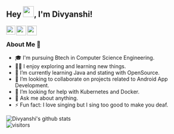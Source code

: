 
<!--
**divyanshi-15/divyanshi-15** is a ✨ _special_ ✨ repository because its `README.md` (this file) appears on your GitHub profile.

Here are some ideas to get you started:

- 🔭 I’m currently working on myself.
- 🌱 I’m currently learning Java and stating with OpenSource.
- 👯 I’m looking to collaborate on projects related to Android App Development.
- 🤔 I’m looking for help with Kubernetes and Docker.
- 💬 Ask me about anything.
- 📫 How to reach me: 
- 😄 Pronouns: She/Her
- ⚡ Fun fact: I love singing but I sing too good to make you deaf.
-->

## Hey <img src="https://github.com/TheDudeThatCode/TheDudeThatCode/blob/master/Assets/Hi.gif" width="29px">, I'm Divyanshi!

<a href="https://www.linkedin.com/in/divyanshi-gupta-0889091b5/">
  <img align="left" width="24px" src="https://cdn.jsdelivr.net/npm/simple-icons@v3/icons/linkedin.svg"  />
</a>
<a href="https://twitter.com/_divyanshi_dg">
  <img align="left" width="26px" src="https://cdn.jsdelivr.net/npm/simple-icons@v3/icons/twitter.svg" />
</a>
<a href="mailto:divyanshi.gupta152@gmail.com">
  <img align="left" width="26px" src="https://cdn.jsdelivr.net/npm/simple-icons@v3/icons/gmail.svg" />
</a>

<br />

### About Me 🚀
<ul>
  <li>🎓 I'm pursuing Btech in Computer Science Engineering.</li>

  <li>👨‍💻 I enjoy exploring and learning new things.</li>

  <li>🌱 I’m currently learning Java and stating with OpenSource.</li>

  <li>👯 I’m looking to collaborate on projects related to Android App Development.</li>

  <li>🤔 I’m looking for help with Kubernetes and Docker.</li>

  <li>💬 Ask me about anything.</li>

  <li>⚡ Fun fact: I love singing but I sing too good to make you deaf.</li> </ul>

![Divyanshi's github stats](https://github-readme-stats.vercel.app/api?username=divyanshi-15&show_icons=true&hide_border=true)
<br />
![visitors](https://visitor-badge.laobi.icu/badge?page_id=divyanshi-15.divyanshi-15)
